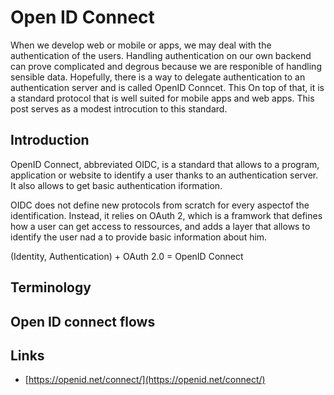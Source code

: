 # Open ID Connect

When we develop web or mobile or apps, we may deal with the authentication of the users. Handling authentication on our own backend can prove complicated and degrous because we are responible of handling sensible data. Hopefully, there is a way to delegate authentication to an authentication server and is called OpenID Conncet. This On top of that, it is a standard protocol that is well suited for mobile apps and web apps. This post serves as a modest introcution to this standard.

## Introduction

OpenID Connect, abbreviated OIDC, is a standard that allows to a program, application or website to identify a user thanks to an authentication server. It also allows to get basic authentication iformation.

OIDC does not define new protocols from scratch for every aspectof the identification. Instead, it relies on OAuth 2, which is a framwork that defines how a user can get access to ressources, and adds a layer that allows to identify the user nad a to provide basic information about him.

(Identity, Authentication) + OAuth 2.0 = OpenID Connect

## Terminology

## Open ID connect flows

## Links

- [https://openid.net/connect/](https://openid.net/connect/)
